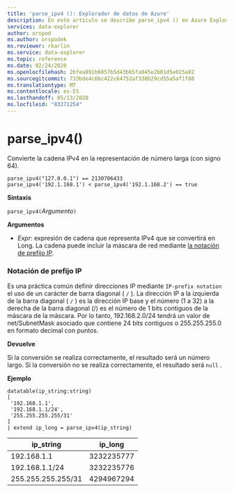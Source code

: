 ```yaml
---
title: 'parse_ipv4 (): Explorador de datos de Azure'
description: En este artículo se describe parse_ipv4 () en Azure Explorador de datos.
services: data-explorer
author: orspod
ms.author: orspodek
ms.reviewer: rkarlin
ms.service: data-explorer
ms.topic: reference
ms.date: 02/24/2020
ms.openlocfilehash: 2bfea891b6057b5d43b65fa045e2b01d5e025a82
ms.sourcegitcommit: 733bde4c6bc422c64752af338b29cd55a5af1f88
ms.translationtype: MT
ms.contentlocale: es-ES
ms.lasthandoff: 05/13/2020
ms.locfileid: "83271254"
---
```

# <a name="parse_ipv4"></a>parse_ipv4()

Convierte la cadena IPv4 en la representación de número larga (con signo 64).

```kusto
parse_ipv4("127.0.0.1") == 2130706433
parse_ipv4('192.1.168.1') < parse_ipv4('192.1.168.2') == true
```

**Sintaxis**

`parse_ipv4(`*Argumento*`)`

**Argumentos**

* *Expr*: expresión de cadena que representa IPv4 que se convertirá en Long. La cadena puede incluir la máscara de red mediante [la notación de prefijo IP](#ip-prefix-notation).

### <a name="ip-prefix-notation"></a>Notación de prefijo IP

Es una práctica común definir direcciones IP mediante `IP-prefix notation` el uso de un carácter de barra diagonal ( `/` ).
La dirección IP a la izquierda de la barra diagonal ( `/` ) es la dirección IP base y el número (1 a 32) a la derecha de la barra diagonal (/) es el número de 1 bits contiguos de la máscara de la máscara. Por lo tanto, 192.168.2.0/24 tendrá un valor de net/SubnetMask asociado que contiene 24 bits contiguos o 255.255.255.0 en formato decimal con puntos.

**Devuelve**

Si la conversión se realiza correctamente, el resultado será un número largo.
Si la conversión no se realiza correctamente, el resultado será `null` .
 
**Ejemplo**

<!-- csl: https://help.kusto.windows.net/Samples -->
```kusto
datatable(ip_string:string)
[
 '192.168.1.1',
 '192.168.1.1/24',
 '255.255.255.255/31'
]
| extend ip_long = parse_ipv4(ip_string)
```

|ip_string|ip_long|
|---|---|
|192.168.1.1|3232235777|
|192.168.1.1/24|3232235776|
|255.255.255.255/31|4294967294|
